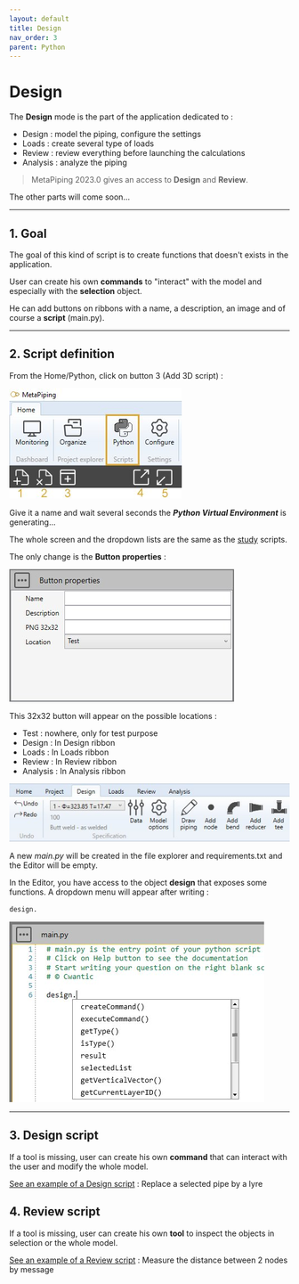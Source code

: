 ```yaml
---
layout: default
title: Design
nav_order: 3
parent: Python
---
```


# Design

The **Design** mode is the part of the application dedicated to :

- Design : model the piping, configure the settings
- Loads : create several type of loads
- Review : review everything before launching the calculations
- Analysis : analyze the piping

>MetaPiping 2023.0 gives an access to **Design** and **Review**.

The other parts will come soon...

---

## 1. Goal

The goal of this kind of script is to create functions that doesn't exists in the application.


User can create his own **commands** to "interact" with the model and especially with the **selection** object.

He can add buttons on ribbons with a name, a description, an image and of course a **script** (main.py).

---

## 2. Script definition

From the Home/Python, click on button 3 (Add 3D script) :

![Image](../Images/PythonMenu.jpg)

Give it a name and wait several seconds the ***Python Virtual Environment*** is generating...

The whole screen and the dropdown lists are the same as the
[study](https://documentation.metapiping.com/Python/Study.html) scripts.

The only change is the **Button properties** :

![Image](../Images/PythonDesign1.jpg)

This 32x32 button will appear on the possible locations :

- Test      : nowhere, only for test purpose
- Design    : In Design ribbon
- Loads     : In Loads ribbon
- Review    : In Review ribbon
- Analysis  : In Analysis ribbon

![Image](../Images/PythonDesign2.jpg)

A new *main.py* will be created in the file explorer and requirements.txt and the Editor will be empty.

In the Editor, you have access to the object **design** that exposes some functions. A dropdown menu will appear after writing :

```python
design.
```

![Image](../Images/PythonDesign3.jpg)

---

## 3. Design script

If a tool is missing, user can create his own **command** that can interact with the user and modify the whole model.

[See an example of a Design script](https://documentation.metapiping.com/Python/Samples/lyre.html) : Replace a selected pipe by a lyre

## 4. Review script

If a tool is missing, user can create his own **tool** to inspect the objects in selection or the whole model.

[See an example of a Review script](https://documentation.metapiping.com/Python/Samples/distance.html) : Measure the distance between 2 nodes by message

